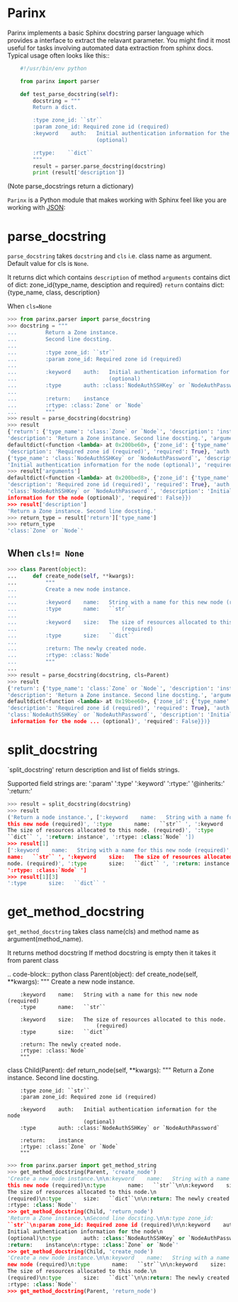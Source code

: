 Parinx
======
Parinx implements a basic Sphinx docstring parser language which provides
a interface to extract the relavant parameter. You might find
it most useful for tasks involving automated data extraction from sphinx
docs. Typical usage
often looks like this::
```python
    #!/usr/bin/env python

    from parinx import parser

    def test_parse_docstring(self):
        docstring = """
        Return a dict.

        :type zone_id: ``str``
        :param zone_id: Required zone id (required)
        :keyword    auth:   Initial authentication information for the node
                            (optional)

        :rtype:    ``dict``
        """
        result = parser.parse_docstring(docstring)
        print (result['description'])
```
(Note parse_docstrings return a dictionary)


`Parinx` is a Python module that makes working with Sphinx feel like you are working with [JSON](http://docs.python.org/library/json.html):

parse_docstring
===============

`parse_docstring` takes `docstring` and `cls` i.e. class name as argument. Default value for cls is `None`.

It returns dict which contains
    `description` of method
    `arguments` contains dict of dict: zone_id{type_name, desciption and required}
    `return` contains dict: {type_name, class, description}

When `cls=None`

```python
>>> from parinx.parser import parse_docstring
>>> docstring = """
...         Return a Zone instance.
...         Second line docsting.
...
...         :type zone_id: ``str``
...         :param zone_id: Required zone id (required)
...
...         :keyword    auth:   Initial authentication information for the node
...                             (optional)
...         :type       auth: :class:`NodeAuthSSHKey` or `NodeAuthPassword`
...
...         :return:    instance
...         :rtype: :class:`Zone` or `Node`
...         """
>>> result = parse_docstring(docstring)
>>> result
{'return': {'type_name': 'class:`Zone` or `Node`', 'description': 'instance'},
'description': 'Return a Zone instance. Second line docsting.', 'arguments':
defaultdict(<function <lambda> at 0x200be60>, {'zone_id': {'type_name': '``str``',
'description': 'Required zone id (required)', 'required': True}, 'auth':
{'type_name': 'class:`NodeAuthSSHKey` or `NodeAuthPassword`', 'description':
'Initial authentication information for the node (optional)', 'required': False}})}
>>> result['arguments']
defaultdict(<function <lambda> at 0x200bed8>, {'zone_id': {'type_name': '``str``',
'description': 'Required zone id (required)', 'required': True}, 'auth': {'type_name':
'class:`NodeAuthSSHKey` or `NodeAuthPassword`', 'description': 'Initial authentication
information for the node (optional)', 'required': False}})
>>> result['description']
'Return a Zone instance. Second line docsting.'
>>> return_type = result['return']['type_name']
>>> return_type
'class:`Zone` or `Node`'
```

When `cls!= None`
----------------
```python
>>> class Parent(object):
...     def create_node(self, **kwargs):
...         """
...         Create a new node instance.
...
...         :keyword    name:   String with a name for this new node (required)
...         :type       name:   ``str``
...
...         :keyword    size:   The size of resources allocated to this node.
...                                 (required)
...         :type       size:   ``dict``
...
...         :return: The newly created node.
...         :rtype: :class:`Node`
...         """
...
>>> result = parse_docstring(docstring, cls=Parent)
>>> result
{'return': {'type_name': 'class:`Zone` or `Node`', 'description': 'instance'},
'description': 'Return a Zone instance. Second line docsting.', 'arguments':
defaultdict(<function <lambda> at 0x19bee60>, {'zone_id': {'type_name': '``str``',
'description': 'Required zone id (required)', 'required': True}, 'auth': {'type_name':
'class:`NodeAuthSSHKey` or `NodeAuthPassword`', 'description': 'Initial authentication
 information for the node ... (optional)', 'required': False}})}
```
split_docstring
===============

`split_docstring' return description and list of fields strings.

Supported field strings are:
':param'
':type'
':keyword'
':rtype:'
'@inherits:'
':return:'

```python
>>> result = split_docstring(docstring)
>>> result
('Return a node instance.', [':keyword    name:   String with a name for
this new node (required)', ':type       name:   ``str`` ', ':keyword    size:
The size of resources allocated to this node. (required)', ':type       size:
``dict`` ', ':return: instance', ':rtype: :class:`Node` '])
>>> result[1]
[':keyword    name:   String with a name for this new node (required)', ':type
name:   ``str`` ', ':keyword    size:   The size of resources allocated to this
node. (required)', ':type       size:   ``dict`` ', ':return: instance',
':rtype: :class:`Node` ']
>>> result[1][3]
':type       size:   ``dict`` '
```

get_method_docstring
====================

`get_method_docstring` takes class name(cls) and method name as argument(method_name).

It returns method docstring
If method docstring is empty then it takes it from parent class

.. code-block:: python
class Parent(object):
    def create_node(self, **kwargs):
        """
        Create a new node instance.

        :keyword    name:   String with a name for this new node (required)
        :type       name:   ``str``

        :keyword    size:   The size of resources allocated to this node.
                                (required)
        :type       size:   ``dict``

        :return: The newly created node.
        :rtype: :class:`Node`
        """

class Child(Parent):
    def return_node(self, **kwargs):
        """
        Return a Zone instance.
        Second line docsting.

        :type zone_id: ``str``
        :param zone_id: Required zone id (required)

        :keyword    auth:   Initial authentication information for the node
                            (optional)
        :type       auth: :class:`NodeAuthSSHKey` or `NodeAuthPassword`

        :return:    instance
        :rtype: :class:`Zone` or `Node`
        """

```python
>>> from parinx.parser import get_method_string
>>> get_method_docstring(Parent, 'create_node')
'Create a new node instance.\n\n:keyword    name:   String with a name for
this new node (required)\n:type       name:   ``str``\n\n:keyword    size:
The size of resources allocated to this node.\n
(required)\n:type       size:   ``dict``\n\n:return: The newly created node.\n
:rtype: :class:`Node`'
>>> get_method_docstring(Child, 'return_node')
'Return a Zone instance.\nSecond line docsting.\n\n:type zone_id:
``str``\n:param zone_id: Required zone id (required)\n\n:keyword    auth:
Initial authentication information for the node\n
(optional)\n:type       auth: :class:`NodeAuthSSHKey` or `NodeAuthPassword`\n\n
:return:    instance\n:rtype: :class:`Zone` or `Node`'
>>> get_method_docstring(Child, 'create_node')
'Create a new node instance.\n\n:keyword    name:   String with a name for this
new node (required)\n:type       name:   ``str``\n\n:keyword    size:
The size of resources allocated to this node.\n
(required)\n:type       size:   ``dict``\n\n:return: The newly created node.\n
:rtype: :class:`Node`'
>>> get_method_docstring(Parent, 'return_node')
```
